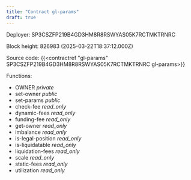 ```yaml
---
title: "Contract gl-params"
draft: true
---
```

Deployer: SP3CSZFP219B4GD3HM8R8RSWYAS05K7RCTMKTRNRC


 



Block height: 826983 (2025-03-22T18:37:12.000Z)

Source code: {{<contractref "gl-params" SP3CSZFP219B4GD3HM8R8RSWYAS05K7RCTMKTRNRC gl-params>}}

Functions:

* OWNER _private_
* set-owner _public_
* set-params _public_
* check-fee _read_only_
* dynamic-fees _read_only_
* funding-fee _read_only_
* get-owner _read_only_
* imbalance _read_only_
* is-legal-position _read_only_
* is-liquidatable _read_only_
* liquidation-fees _read_only_
* scale _read_only_
* static-fees _read_only_
* utilization _read_only_
